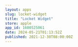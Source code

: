 ```yaml
---
layout: apps
slug: locket-widget
title: "Locket Widget"
store: apple
app_id: 1600525061
date: 2024-05-21T01:13:52Z
published: 2021-12-30T08:00:00Z
---
```

